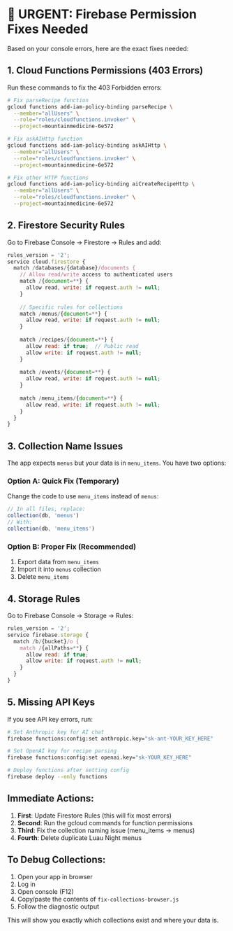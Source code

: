 # 🚨 URGENT: Firebase Permission Fixes Needed

Based on your console errors, here are the exact fixes needed:

## 1. Cloud Functions Permissions (403 Errors)

Run these commands to fix the 403 Forbidden errors:

```bash
# Fix parseRecipe function
gcloud functions add-iam-policy-binding parseRecipe \
  --member="allUsers" \
  --role="roles/cloudfunctions.invoker" \
  --project=mountainmedicine-6e572

# Fix askAIHttp function
gcloud functions add-iam-policy-binding askAIHttp \
  --member="allUsers" \
  --role="roles/cloudfunctions.invoker" \
  --project=mountainmedicine-6e572

# Fix other HTTP functions
gcloud functions add-iam-policy-binding aiCreateRecipeHttp \
  --member="allUsers" \
  --role="roles/cloudfunctions.invoker" \
  --project=mountainmedicine-6e572
```

## 2. Firestore Security Rules

Go to Firebase Console → Firestore → Rules and add:

```javascript
rules_version = '2';
service cloud.firestore {
  match /databases/{database}/documents {
    // Allow read/write access to authenticated users
    match /{document=**} {
      allow read, write: if request.auth != null;
    }
    
    // Specific rules for collections
    match /menus/{document=**} {
      allow read, write: if request.auth != null;
    }
    
    match /recipes/{document=**} {
      allow read: if true;  // Public read
      allow write: if request.auth != null;
    }
    
    match /events/{document=**} {
      allow read, write: if request.auth != null;
    }
    
    match /menu_items/{document=**} {
      allow read, write: if request.auth != null;
    }
  }
}
```

## 3. Collection Name Issues

The app expects `menus` but your data is in `menu_items`. You have two options:

### Option A: Quick Fix (Temporary)
Change the code to use `menu_items` instead of `menus`:

```javascript
// In all files, replace:
collection(db, 'menus')
// With:
collection(db, 'menu_items')
```

### Option B: Proper Fix (Recommended)
1. Export data from `menu_items`
2. Import it into `menus` collection
3. Delete `menu_items`

## 4. Storage Rules

Go to Firebase Console → Storage → Rules:

```javascript
rules_version = '2';
service firebase.storage {
  match /b/{bucket}/o {
    match /{allPaths=**} {
      allow read: if true;
      allow write: if request.auth != null;
    }
  }
}
```

## 5. Missing API Keys

If you see API key errors, run:

```bash
# Set Anthropic key for AI chat
firebase functions:config:set anthropic.key="sk-ant-YOUR_KEY_HERE"

# Set OpenAI key for recipe parsing
firebase functions:config:set openai.key="sk-YOUR_KEY_HERE"

# Deploy functions after setting config
firebase deploy --only functions
```

## Immediate Actions:

1. **First**: Update Firestore Rules (this will fix most errors)
2. **Second**: Run the gcloud commands for function permissions
3. **Third**: Fix the collection naming issue (menu_items → menus)
4. **Fourth**: Delete duplicate Luau Night menus

## To Debug Collections:

1. Open your app in browser
2. Log in
3. Open console (F12)
4. Copy/paste the contents of `fix-collections-browser.js`
5. Follow the diagnostic output

This will show you exactly which collections exist and where your data is.